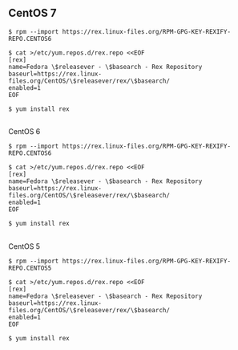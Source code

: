 ## CentOS 7

<span class="admin_snippet" data-pitahaya-block="block_id:bash_code"></span>

    $ rpm --import https://rex.linux-files.org/RPM-GPG-KEY-REXIFY-REPO.CENTOS6

    $ cat >/etc/yum.repos.d/rex.repo <<EOF
    [rex]
    name=Fedora \$releasever - \$basearch - Rex Repository
    baseurl=https://rex.linux-files.org/CentOS/\$releasever/rex/\$basearch/
    enabled=1
    EOF

    $ yum install rex

## <span class="admin_snippet" data-pitahaya-block="block_id:bash_code"></span>

CentOS 6

<span class="admin_snippet" data-pitahaya-block="block_id:bash_code"></span>

<span class="admin_snippet" data-pitahaya-block="block_id:bash_code"></span>

    $ rpm --import https://rex.linux-files.org/RPM-GPG-KEY-REXIFY-REPO.CENTOS6

    $ cat >/etc/yum.repos.d/rex.repo <<EOF
    [rex]
    name=Fedora \$releasever - \$basearch - Rex Repository
    baseurl=https://rex.linux-files.org/CentOS/\$releasever/rex/\$basearch/
    enabled=1
    EOF

    $ yum install rex

## <span class="admin_snippet" data-pitahaya-block="block_id:bash_code"></span>

CentOS 5

<span class="admin_snippet" data-pitahaya-block="block_id:bash_code"></span>

<span class="admin_snippet" data-pitahaya-block="block_id:bash_code"></span>

<span class="admin_snippet" data-pitahaya-block="block_id:bash_code"></span>

    $ rpm --import https://rex.linux-files.org/RPM-GPG-KEY-REXIFY-REPO.CENTOS5

    $ cat >/etc/yum.repos.d/rex.repo <<EOF
    [rex]
    name=Fedora \$releasever - \$basearch - Rex Repository
    baseurl=https://rex.linux-files.org/CentOS/\$releasever/rex/\$basearch/
    enabled=1
    EOF

    $ yum install rex
